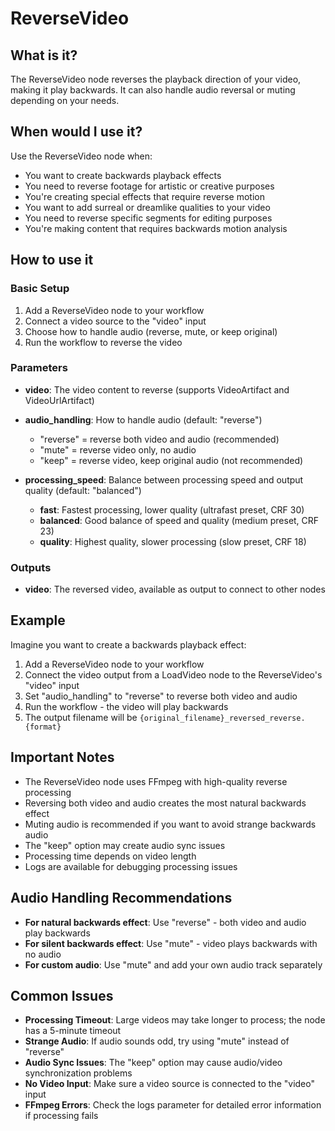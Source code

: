 # ReverseVideo

## What is it?

The ReverseVideo node reverses the playback direction of your video, making it play backwards. It can also handle audio reversal or muting depending on your needs.

## When would I use it?

Use the ReverseVideo node when:

- You want to create backwards playback effects
- You need to reverse footage for artistic or creative purposes
- You're creating special effects that require reverse motion
- You want to add surreal or dreamlike qualities to your video
- You need to reverse specific segments for editing purposes
- You're making content that requires backwards motion analysis

## How to use it

### Basic Setup

1. Add a ReverseVideo node to your workflow
1. Connect a video source to the "video" input
1. Choose how to handle audio (reverse, mute, or keep original)
1. Run the workflow to reverse the video

### Parameters

- **video**: The video content to reverse (supports VideoArtifact and VideoUrlArtifact)

- **audio_handling**: How to handle audio (default: "reverse")

    - "reverse" = reverse both video and audio (recommended)
    - "mute" = reverse video only, no audio
    - "keep" = reverse video, keep original audio (not recommended)

- **processing_speed**: Balance between processing speed and output quality (default: "balanced")

    - **fast**: Fastest processing, lower quality (ultrafast preset, CRF 30)
    - **balanced**: Good balance of speed and quality (medium preset, CRF 23)
    - **quality**: Highest quality, slower processing (slow preset, CRF 18)

### Outputs

- **video**: The reversed video, available as output to connect to other nodes

## Example

Imagine you want to create a backwards playback effect:

1. Add a ReverseVideo node to your workflow
1. Connect the video output from a LoadVideo node to the ReverseVideo's "video" input
1. Set "audio_handling" to "reverse" to reverse both video and audio
1. Run the workflow - the video will play backwards
1. The output filename will be `{original_filename}_reversed_reverse.{format}`

## Important Notes

- The ReverseVideo node uses FFmpeg with high-quality reverse processing
- Reversing both video and audio creates the most natural backwards effect
- Muting audio is recommended if you want to avoid strange backwards audio
- The "keep" option may create audio sync issues
- Processing time depends on video length
- Logs are available for debugging processing issues

## Audio Handling Recommendations

- **For natural backwards effect**: Use "reverse" - both video and audio play backwards
- **For silent backwards effect**: Use "mute" - video plays backwards with no audio
- **For custom audio**: Use "mute" and add your own audio track separately

## Common Issues

- **Processing Timeout**: Large videos may take longer to process; the node has a 5-minute timeout
- **Strange Audio**: If audio sounds odd, try using "mute" instead of "reverse"
- **Audio Sync Issues**: The "keep" option may cause audio/video synchronization problems
- **No Video Input**: Make sure a video source is connected to the "video" input
- **FFmpeg Errors**: Check the logs parameter for detailed error information if processing fails
